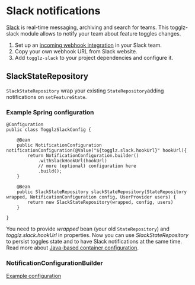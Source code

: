 # Slack notifications

[Slack](https://slack.com) is real-time messaging, archiving and search for teams.
 This togglz-slack module allows to notify your team about feature toggles changes.
 
1. Set up an [incoming webhook integration](https://my.slack.com/services/new/incoming-webhook/) in your Slack team.
2. Copy your own webhook URL from Slack website.
3. Add `togglz-slack` to your project dependencies and configure it.
 
## SlackStateRepository 

`SlackStateRepository` wrap your existing `StateRepository`adding notifications on `setFeatureState`. 

### Example Spring configuration
 
```
@Configuration
public class TogglzSlackConfig {  
    
    @Bean
    public NotificationConfiguration notificationConfiguration(@Value("${togglz.slack.hookUrl}" hookUrl){
        return NotificationConfiguration.builder()
            .withSlackHookUrl(hookUrl)
            // more (optional) configuration here
            .build();
    }

    @Bean
    public SlackStateRepository slackStateRepository(StateRepository wrapped, NotificationConfiguration config, UserProvider users) {
        return new SlackStateRepository(wrapped, config, users)
    }

}
 ```

You need to provide _wrapped_ bean (your old `StateRepository`) and _togglz.slack.hookUrl_ in properties.
Now you can use _SlackStateRepository_ to persist toggles state and to have Slack notifications at the same time.
Read more about [Java-based container configuration](https://docs.spring.io/spring/docs/current/spring-framework-reference/htmlsingle/#beans-java).

### NotificationConfigurationBuilder

[Example configuration](src/test/groovy/org/togglz/slack/NotificationConfigurationFixture.groovy)